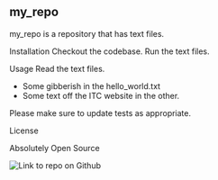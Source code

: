 ## **my_repo**

my_repo is a repository that has text files.

Installation
Checkout the codebase. Run the text files.

Usage
Read the text files.

* Some gibberish in the hello_world.txt
* Some text off the ITC website in the other.

Please make sure to update tests as appropriate.

License

Absolutely Open Source

![Link to repo on Github](https://github.com/AriSalkow/myrepo)
